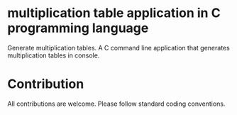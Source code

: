 # multiplication table application in C programming language
Generate multiplication tables. A C command line application that generates multiplication tables in console.

# Contribution
All contributions are welcome.
Please follow standard coding conventions.
